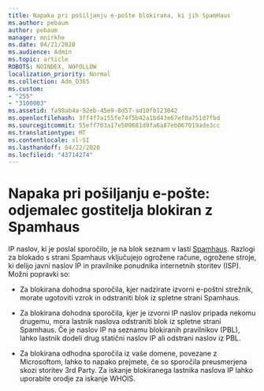 ```yaml
---
title: Napaka pri pošiljanju e-pošte blokirana, ki jih SpamHaus
ms.author: pebaum
author: pebaum
manager: mnirkhe
ms.date: 04/21/2020
ms.audience: Admin
ms.topic: article
ROBOTS: NOINDEX, NOFOLLOW
localization_priority: Normal
ms.collection: Adm_O365
ms.custom:
- "255"
- "3100003"
ms.assetid: fa98ab4a-92eb-45e9-8d57-ad10fb123042
ms.openlocfilehash: 3ff4f7a155fe74f5b42a1bd43e67ef0a751d7fbd
ms.sourcegitcommit: 55eff703a17e500681d8fa6a87eb067019ade3cc
ms.translationtype: MT
ms.contentlocale: sl-SI
ms.lasthandoff: 04/22/2020
ms.locfileid: "43714274"
---
```

# <a name="error-sending-email-client-host-blocked-using-spamhaus"></a>Napaka pri pošiljanju e-pošte: odjemalec gostitelja blokiran z Spamhaus

IP naslov, ki je poslal sporočilo, je na blok seznam v lasti [Spamhaus](https://go.microsoft.com/fwlink/p/?linkid=123245). Razlogi za blokado s strani Spamhaus vključujejo ogrožene račune, ogrožene stroje, ki delijo javni naslov IP in pravilnike ponudnika internetnih storitev (ISP). Možni popravki so:
  
- Za blokirana dohodna sporočila, kjer nadzirate izvorni e-poštni strežnik, morate ugotoviti vzrok in odstraniti blok iz spletne strani Spamhaus.

- Za blokirana dohodna sporočila, kjer je izvorni IP naslov pripada nekomu drugemu, mora lastnik naslova odstraniti blok iz spletne strani Spamhaus. Če je naslov IP na seznamu blokiranih pravilnikov (PBL), lahko lastnik dodeli drug statični naslov IP ali odstrani naslov iz PBL.

- Za blokirana odhodna sporočila iz vaše domene, povezane z Microsoftom, lahko to napako prejmete, če so sporočila preusmerjena skozi storitev 3rd Party. Za iskanje blokiranega lastnika naslova IP lahko uporabite orodje za iskanje WHOIS.
